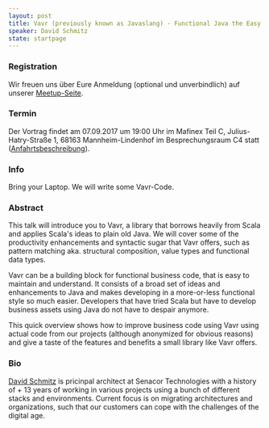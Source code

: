 ```yaml
---
layout: post
title: Vavr (previously known as Javaslang) - Functional Java the Easy Way 
speaker: David Schmitz
state: startpage
---
```


### Registration

Wir freuen uns über Eure Anmeldung (optional und unverbindlich) auf unserer [Meetup-Seite](https://www.meetup.com/de-DE/mannheim-java-usergroup/events/239102697/).

### Termin

Der Vortrag findet am 07.09.2017 um 19:00 Uhr im Mafinex Teil C, Julius-Hatry-Straße 1, 68163 Mannheim-Lindenhof im Besprechungsraum C4 statt ([Anfahrtsbeschreibung](http://www.mafinex.de/wp-content/uploads/2013/08/Verkehrsfuehrung_2-BA_ab-Sommer-2013.pdf)).

### Info

Bring your Laptop. We will write some Vavr-Code.

### Abstract

This talk will introduce you to Vavr, a library that borrows heavily from Scala and applies Scala's ideas to plain old Java. We will cover some of the productivity enhancements and syntactic sugar that Vavr offers, such as pattern matching aka. structural composition, value types and functional data types.

Vavr can be a building block for functional business code, that is easy to maintain and understand. It consists of a broad set of ideas and enhancements to Java and makes developing in a more-or-less functional style so much easier. Developers that have tried Scala but have to develop business assets using Java do not have to despair anymore.

This quick overview shows how to improve business code using Vavr using actual code from our projects (although anonymized for obvious reasons) and give a taste of the features and benefits a small library like Vavr offers.

### Bio

[David Schmitz](https://twitter.com/koenighotze) is pricinpal architect at Senacor Technologies with a history of + 13 years of working in various projects using a bunch of different stacks and environments. Current focus is on migrating architectures and organizations, such that our customers can cope with the challenges of the digital age.
